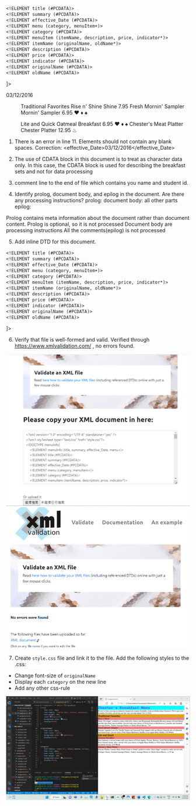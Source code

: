 <?xml version="1.0" encoding="UTF-8" standalone="yes" ?>
<?xml-stylesheet type="text/css" href="style.css"?>
<!DOCTYPE menuInfo[
    <!ELEMENT menuInfo (title, summary, effective_Date, menu+)>
    <!ELEMENT title (#PCDATA)>
    <!ELEMENT summary (#PCDATA)>
    <!ELEMENT effective_Date (#PCDATA)>
    <!ELEMENT menu (category, menuItem+)>
    <!ELEMENT category (#PCDATA)>
    <!ELEMENT menuItem (itemName, description, price, indicator*)>
    <!ELEMENT itemName (originalName, oldName*)>
    <!ELEMENT description (#PCDATA)>
    <!ELEMENT price (#PCDATA)>
    <!ELEMENT indicator (#PCDATA)>
    <!ELEMENT originalName (#PCDATA)>
    <!ELEMENT oldName (#PCDATA)>
]>
<menuInfo>
  <title>Chester's Breakfast Menu</title>
  <summary>
    <![CDATA[
    If you've been craving an authentic homestyle country breakfast,
    look no further than Chester's!  We've got your breakfast favorites served
    up just the way you like them!!
    ]]>
  </summary>
  <effective_Date>03/12/2016</effective_Date>
  <menu>
    <category>Traditional Favorites</category>
    <menuItem>
      <itemName>
        <originalName> Rise n' Shine</originalName>
        <oldName> Shine </oldName>
      </itemName>
      <description>
        <![CDATA[
        Two Eggs* cooked to order with Grits, Gravy and Homemade Buttermilk
        Biscuits along with real Butter and the best fresh jam
        available. Served with your choice of Fresh Fruit or Hashbrown Casserole
        and Smoked Sausage Patties, Turkey Sausage Patties or Thick-Sliced Bacon.
        ]]>
      </description>
      <price>7.95</price>
    </menuItem>
    <menuItem>
      <itemName>
        <originalName> Fresh Mornin' Sampler </originalName>
        <oldName> Mornin' Sampler </oldName>
      </itemName>
      <description>
        <![CDATA[
        Low-Fat Vanilla Yogurt and Seasonal Fruit topped with our Honey Granola
        mix of Almonds and Dried Fruit. Served with a Wild Maine Blueberry Muffin
        or an Apple Bran Muffin.
        ]]>
      </description>
      <price>6.95</price>
      <indicator>&#9829;</indicator>  <!-- heart healthy -->
      <indicator>&#9830;</indicator>  <!-- low-sodium -->
      <indicator>&#9824;</indicator>  <!-- vegan -->  
    </menuItem>
  </menu>
  <menu>
    <category>Lite and Quick</category>
    <menuItem>
      <itemName>
        <originalName> Oatmeal Breakfast </originalName>
      </itemName>
      <description>
        <![CDATA[
        Our Oatmeal is served warm with your choice of Fried Apples, Pecans, Raisins,
        Fresh Sliced Bananas or 100% Pure Natural Syrup. Also, served with your
        choice of Apple Bran Muffin or Wild Maine Blueberry Muffin. Available
        all day.
        ]]>
      </description>
      <price>6.95</price>
      <indicator>&#9829;</indicator>  <!-- heart healthy -->
      <indicator>&#9830;</indicator>  <!-- low-sodium -->
      <indicator>&#9824;</indicator>  <!-- vegan -->  
    </menuItem>
    <menuItem>
      <itemName>
        <originalName> Chester's Meat Platter </originalName>
        <oldName> Chester Platter </oldName>
      </itemName>
      <description>
        <![CDATA[
        Country Ham, Pork Chops or Steak* grilled to order, Three Eggs* cooked
        to order served with Cottage Cheese, Smoked Sausage Patties, Turkey
        Sausage Patties or Thick-Sliced Bacon.
        ]]>
      </description>
      <price>12.95</price>
      <indicator>&#9832;</indicator>  <!-- Low-carb -->
    </menuItem>
  </menu>
</menuInfo>
<!-- Tsz Kit Cheung N01555831 -->

1. There is an error in line 11. Elements should not contain any blank spaces. 
Correction:
  <effective_Date>03/12/2016</effective_Date>

2. The use of CDATA block in this document is to treat as character data only.
In this case, the CDATA block is used for describing the breakfast sets and not for data processing

3. comment line to the end of file which contains you name and student id.
<!-- Tsz Kit Cheung N01555831 -->

4. Identify prolog, document body, and epilog in the document. Are there any processing instructions?
prolog: <?xml version="1.0" encoding="UTF-8" standalone="yes" ?>
document body: all other parts
epilog:<!-- Tsz Kit Cheung N01555831 -->

Prolog contains meta information about the document rather than document content.
Prolog is optional, so it is not processed
Document body are processing instructions
All the comments(epilog) is not processed

5. Add inline DTD for this document.
<!DOCTYPE menuInfo[
    <!ELEMENT menuInfo (title, summary, effective_Date, menu+)>
    <!ELEMENT title (#PCDATA)>
    <!ELEMENT summary (#PCDATA)>
    <!ELEMENT effective_Date (#PCDATA)>
    <!ELEMENT menu (category, menuItem+)>
    <!ELEMENT category (#PCDATA)>
    <!ELEMENT menuItem (itemName, description, price, indicator*)>
    <!ELEMENT itemName (originalName, oldName*)>
    <!ELEMENT description (#PCDATA)>
    <!ELEMENT price (#PCDATA)>
    <!ELEMENT indicator (#PCDATA)>
    <!ELEMENT originalName (#PCDATA)>
    <!ELEMENT oldName (#PCDATA)>
]>

6. Verify that file is well-formed and valid.
Verified through https://www.xmlvalidation.com/ , no errors found.

![image info](Screenshot1.png)
![image info](Screenshot2.png)

7. Create `style.css` file and link it to the file. Add the following styles to the .css:
- Change font-size of `originalName`
- Display each `category` on the new line
- Add any other css-rule

![image info](Screenshot3.png)
